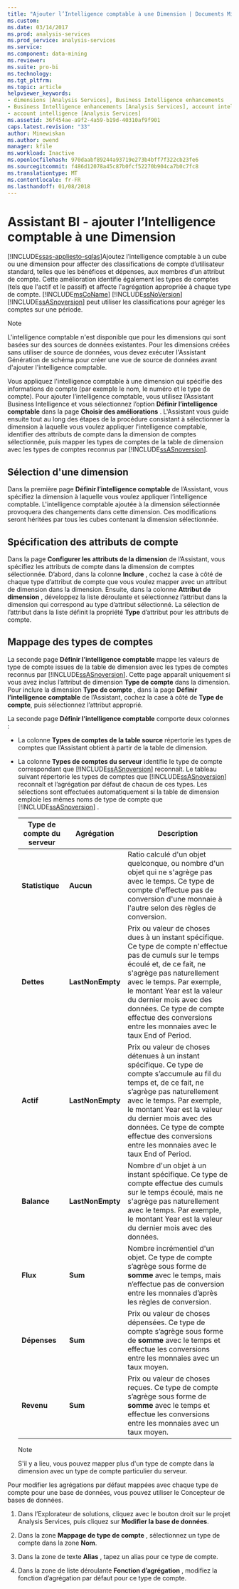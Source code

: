 ```yaml
---
title: "Ajouter l’Intelligence comptable à une Dimension | Documents Microsoft"
ms.custom: 
ms.date: 03/14/2017
ms.prod: analysis-services
ms.prod_service: analysis-services
ms.service: 
ms.component: data-mining
ms.reviewer: 
ms.suite: pro-bi
ms.technology: 
ms.tgt_pltfrm: 
ms.topic: article
helpviewer_keywords:
- dimensions [Analysis Services], Business Intelligence enhancements
- Business Intelligence enhancements [Analysis Services], account intelligence
- account intelligence [Analysis Services]
ms.assetid: 36f454ae-a9f2-4a59-b19d-40310af9f901
caps.latest.revision: "33"
author: Minewiskan
ms.author: owend
manager: kfile
ms.workload: Inactive
ms.openlocfilehash: 970daabf89244a93719e273b4bff7f322cb23fe6
ms.sourcegitcommit: f486d12078a45c87b0fcf52270b904ca7b0c7fc8
ms.translationtype: MT
ms.contentlocale: fr-FR
ms.lasthandoff: 01/08/2018
---
```

# <a name="bi-wizard---add-account-intelligence-to-a-dimension"></a>Assistant BI - ajouter l’Intelligence comptable à une Dimension
[!INCLUDE[ssas-appliesto-sqlas](../../includes/ssas-appliesto-sqlas.md)]Ajoutez l’intelligence comptable à un cube ou une dimension pour affecter des classifications de compte d’utilisateur standard, telles que les bénéfices et dépenses, aux membres d’un attribut de compte. Cette amélioration identifie également les types de comptes (tels que l'actif et le passif) et affecte l'agrégation appropriée à chaque type de compte. [!INCLUDE[msCoName](../../includes/msconame-md.md)] [!INCLUDE[ssNoVersion](../../includes/ssnoversion-md.md)] [!INCLUDE[ssASnoversion](../../includes/ssasnoversion-md.md)] peut utiliser les classifications pour agréger les comptes sur une période.  
  
> [!NOTE]  
>  L'intelligence comptable n'est disponible que pour les dimensions qui sont basées sur des sources de données existantes. Pour les dimensions créées sans utiliser de source de données, vous devez exécuter l'Assistant Génération de schéma pour créer une vue de source de données avant d'ajouter l'intelligence comptable.  
  
 Vous appliquez l'intelligence comptable à une dimension qui spécifie des informations de compte (par exemple le nom, le numéro et le type de compte). Pour ajouter l’intelligence comptable, vous utilisez l’Assistant Business Intelligence et vous sélectionnez l’option **Définir l’intelligence comptable** dans la page **Choisir des améliorations** . L'Assistant vous guide ensuite tout au long des étapes de la procédure consistant à sélectionner la dimension à laquelle vous voulez appliquer l'intelligence comptable, identifier des attributs de compte dans la dimension de comptes sélectionnée, puis mapper les types de comptes de la table de dimension avec les types de comptes reconnus par [!INCLUDE[ssASnoversion](../../includes/ssasnoversion-md.md)].  
  
## <a name="selecting-a-dimension"></a>Sélection d'une dimension  
 Dans la première page **Définir l’intelligence comptable** de l’Assistant, vous spécifiez la dimension à laquelle vous voulez appliquer l’intelligence comptable. L'intelligence comptable ajoutée à la dimension sélectionnée provoquera des changements dans cette dimension. Ces modifications seront héritées par tous les cubes contenant la dimension sélectionnée.  
  
## <a name="specifying-account-attributes"></a>Spécification des attributs de compte  
 Dans la page **Configurer les attributs de la dimension** de l’Assistant, vous spécifiez les attributs de compte dans la dimension de comptes sélectionnée. D’abord, dans la colonne **Inclure** , cochez la case à côté de chaque type d’attribut de compte que vous voulez mapper avec un attribut de dimension dans la dimension. Ensuite, dans la colonne **Attribut de dimension** , développez la liste déroulante et sélectionnez l’attribut dans la dimension qui correspond au type d’attribut sélectionné. La sélection de l’attribut dans la liste définit la propriété **Type** d’attribut pour les attributs de compte.  
  
## <a name="mapping-account-types"></a>Mappage des types de comptes  
 La seconde page **Définir l’intelligence comptable** mappe les valeurs de type de compte issues de la table de dimension avec les types de comptes reconnus par [!INCLUDE[ssASnoversion](../../includes/ssasnoversion-md.md)]. Cette page apparaît uniquement si vous avez inclus l’attribut de dimension **Type de compte** dans la dimension. Pour inclure la dimension **Type de compte** , dans la page **Définir l’intelligence comptable** de l’Assistant, cochez la case à côté de **Type de compte**, puis sélectionnez l’attribut approprié.  
  
 La seconde page **Définir l’intelligence comptable** comporte deux colonnes :  
  
-   La colonne **Types de comptes de la table source** répertorie les types de comptes que l’Assistant obtient à partir de la table de dimension.  
  
-   La colonne **Types de comptes du serveur** identifie le type de compte correspondant que [!INCLUDE[ssASnoversion](../../includes/ssasnoversion-md.md)] reconnaît. Le tableau suivant répertorie les types de comptes que [!INCLUDE[ssASnoversion](../../includes/ssasnoversion-md.md)] reconnaît et l’agrégation par défaut de chacun de ces types. Les sélections sont effectuées automatiquement si la table de dimension emploie les mêmes noms de type de compte que [!INCLUDE[ssASnoversion](../../includes/ssasnoversion-md.md)] .  
  
    |Type de compte du serveur|Agrégation|Description|  
    |-------------------------|-----------------|-----------------|  
    |**Statistique**|**Aucun**|Ratio calculé d'un objet quelconque, ou nombre d'un objet qui ne s'agrège pas avec le temps. Ce type de compte d'effectue pas de conversion d'une monnaie à l'autre selon des règles de conversion.|  
    |**Dettes**|**LastNonEmpty**|Prix ou valeur de choses dues à un instant spécifique. Ce type de compte n'effectue pas de cumuls sur le temps écoulé et, de ce fait, ne s'agrège pas naturellement avec le temps. Par exemple, le montant Year est la valeur du dernier mois avec des données. Ce type de compte effectue des conversions entre les monnaies avec le taux End of Period.|  
    |**Actif**|**LastNonEmpty**|Prix ou valeur de choses détenues à un instant spécifique. Ce type de compte s’accumule au fil du temps et, de ce fait, ne s’agrège pas naturellement avec le temps. Par exemple, le montant Year est la valeur du dernier mois avec des données. Ce type de compte effectue des conversions entre les monnaies avec le taux End of Period.|  
    |**Balance**|**LastNonEmpty**|Nombre d'un objet à un instant spécifique. Ce type de compte effectue des cumuls sur le temps écoulé, mais ne s'agrège pas naturellement avec le temps. Par exemple, le montant Year est la valeur du dernier mois avec des données.|  
    |**Flux**|**Sum**|Nombre incrémentiel d'un objet. Ce type de compte s’agrège sous forme de **somme** avec le temps, mais n’effectue pas de conversion entre les monnaies d’après les règles de conversion.|  
    |**Dépenses**|**Sum**|Prix ou valeur de choses dépensées. Ce type de compte s’agrège sous forme de **somme** avec le temps et effectue les conversions entre les monnaies avec un taux moyen.|  
    |**Revenu**|**Sum**|Prix ou valeur de choses reçues. Ce type de compte s’agrège sous forme de **somme** avec le temps et effectue les conversions entre les monnaies avec un taux moyen.|  
  
    > [!NOTE]  
    >  S'il y a lieu, vous pouvez mapper plus d'un type de compte dans la dimension avec un type de compte particulier du serveur.  
  
 Pour modifier les agrégations par défaut mappées avec chaque type de compte pour une base de données, vous pouvez utiliser le Concepteur de bases de données.  
  
1.  Dans l’Explorateur de solutions, cliquez avec le bouton droit sur le projet Analysis Services, puis cliquez sur **Modifier la base de données**.  
  
2.  Dans la zone **Mappage de type de compte** , sélectionnez un type de compte dans la zone **Nom**.  
  
3.  Dans la zone de texte **Alias** , tapez un alias pour ce type de compte.  
  
4.  Dans la zone de liste déroulante **Fonction d’agrégation** , modifiez la fonction d’agrégation par défaut pour ce type de compte.  
  
  
